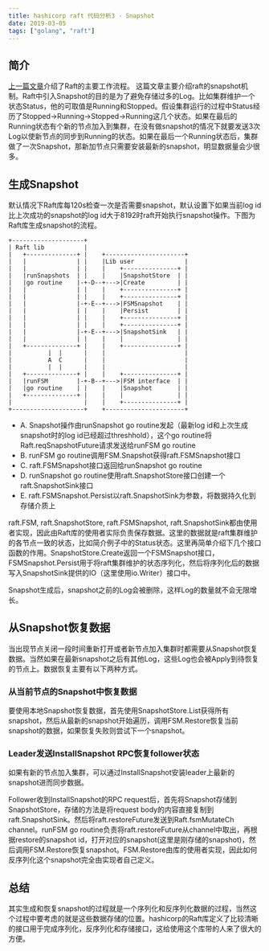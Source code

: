 ```yaml
---
title: hashicorp raft 代码分析3 - Snapshot
date: 2019-03-05
tags: ["golang", "raft"]
---
```


## 简介

[上一篇文章](https://qingsblog.com/post/raft2/)介绍了Raft的主要工作流程。
这篇文章主要介绍raft的snapshot机制。Raft中引入Snapshot的目的是为了避免存储过多的Log。比如集群维护一个状态Status，他的可取值是Running和Stopped。假设集群运行的过程中Status经历了Stopped->Running->Stopped->Running这几个状态。如果在最后的Running状态有个新的节点加入到集群，在没有做snapshot的情况下就要发送3次Log以使新节点的同步到Running的状态。如果在最后一个Running状态后，集群做了一次Snapshot，那新加节点只需要安装最新的snapshot，明显数据量会少很多。

## 生成Snapshot

默认情况下Raft库每120s检查一次是否需要snapshot，默认设置下如果当前log id比上次成功的snapshot的log id大于8192时raft开始执行snapshot操作。下图为Raft库生成snapshot的流程。
                                                                                                    
```
+--------------------+                                                                              
| Raft lib           |                                                                                       
|   +--------------+ |    +----------------------+
|   |              | |    |Lib user              |
|   |              | |    |    +---------------+ |
|   |runSnapshots  | |    |    |SnapshotStore  | |
|   |go routine    |-+-D--+--->|Create         | |
|   |              | |    |    +---------------+ |
|   |              | |    |    +---------------+ |
|   |              |-+-E--+--->|FSMSnapshot    | |
|   |              | |    |    |Persist        | |
|   |              | |    |    +---------------+ |
|   |              | |    |    +---------------+ |
|   |              |-+-E--+--->|SnapshotSink   | |
|   |              | |    |    |               | |
|   +--------------+ |    |    +---------------+ |
|          |  |      |    |                      |
|          A  C      |    |                      |
|          |  |      |    |                      |
|   +--------------+ |    |    +---------------+ |
|   |runFSM        |-+-B--+--->|FSM interface  | |
|   |go routine    | |    |    |Snapshot       | |
|   +--------------+ |    |    |               | |
|                    |    |    +---------------+ |
+--------------------+    +----------------------+
```

* A. Snapshot操作由runSnapshot go routine发起（最新log id和上次生成snapshot时的log id已经超过threshhold），这个go routine将Raft.reqSnapshotFuture请求发送给runFSM go routine
* B. runFSM go routine调用FSM.Snapshot获得raft.FSMSnapshot接口
* C. raft.FSMSnapshot接口返回给runSnapshot go routine
* D. runSnapshot go routine使用raft.SnapshotStore接口创建一个raft.SnapshotSink接口
* E. raft.FSMSnapshot.Persist以raft.SnapshotSink为参数，将数据持久化到存储介质上

raft.FSM, raft.SnapshotStore, raft.FSMSnapshot, raft.SnapshotSink都由使用者实现，因此由Raft库的使用者实际负责保存数据。这里的数据就是raft集群维护的各节点一致的状态，比如简介例子中的Status状态。这里再简单介绍下几个接口函数的作用。SnapshotStore.Create返回一个FSMSnapshot接口，FSMSnapshot.Persist用于将raft集群维护的状态序列化，然后将序列化后的数据写入SnapshotSink提供的IO（这里使用io.Writer）接口中。

Snapshot生成后，snapshot之前的Log会被删除，这样Log的数量就不会无限增长。

## 从Snapshot恢复数据

当出现节点关闭一段时间重新打开或者新节点加入集群时都需要从Snapshot恢复数据。当然如果在最新snapshot之后有其他Log，这些Log也会被Apply到待恢复的节点上。数据恢复主要有以下两种方式。

### 从当前节点的Snapshot中恢复数据

要使用本地Snapshot恢复数据，首先使用SnapshotStore.List获得所有snapshot，然后从最新的snapshot开始遍历，调用FSM.Restore恢复当前snapshot的数据，如果恢复失败则尝试下一个snapshot。

### Leader发送InstallSnapshot RPC恢复follower状态

如果有新的节点加入集群，可以通过InstallSnapshot安装leader上最新的snapshot进而同步数据。

Follower收到InstallSnapshot的RPC request后，首先将Snapshot存储到SnapshotStore，存储的方法是将request body的内容直接复制到raft.SnapshotSink。然后将raft.restoreFuture发送到Raft.fsmMutateCh channel。runFSM go routine负责将raft.restoreFuture从channel中取出，再根据restore的snapshot id，打开对应的snapshot(这里是刚存储的snapshot)，然后调用FSM.Restore恢复snapshot。FSM.Restore由库的使用者实现，因此如何反序列化这个snapshot完全由实现者自己定义。

## 总结

其实生成和恢复snapshot的过程就是一个序列化和反序列化数据的过程，当然这个过程中要考虑的就是这些数据存储的位置。hashicorp的Raft库定义了比较清晰的接口用于完成序列化，反序列化和存储接口，这给使用这个库带的人来了很大的方便。